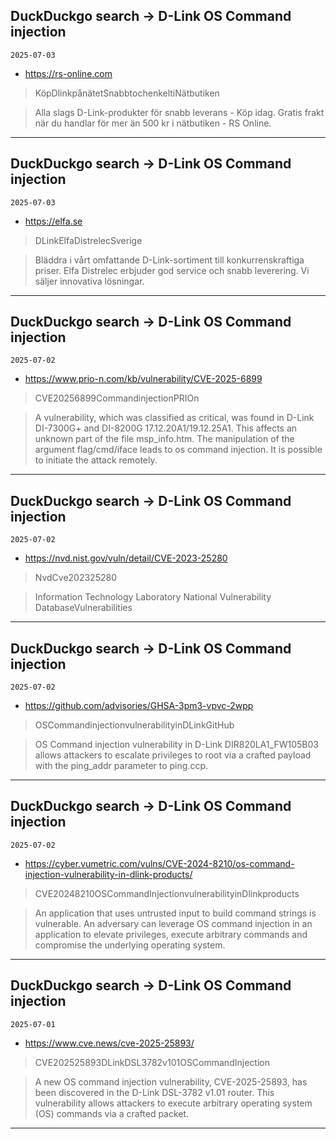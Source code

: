 ## DuckDuckgo search -> D-Link OS Command injection
`2025-07-03`

* https://rs-online.com

<blockquote>
 KöpDlinkpånätetSnabbtochenkeltiNätbutiken
</blockquote>
<blockquote>
Alla slags D-Link-produkter för snabb leverans - Köp idag. Gratis frakt när du handlar för mer än 500 kr i nätbutiken - RS Online.
</blockquote>

---

## DuckDuckgo search -> D-Link OS Command injection
`2025-07-03`

* https://elfa.se

<blockquote>
 DLinkElfaDistrelecSverige
</blockquote>
<blockquote>
Bläddra i vårt omfattande D-Link-sortiment till konkurrenskraftiga priser. Elfa Distrelec erbjuder god service och snabb leverering. Vi säljer innovativa lösningar.
</blockquote>

---

## DuckDuckgo search -> D-Link OS Command injection
`2025-07-02`

* https://www.prio-n.com/kb/vulnerability/CVE-2025-6899

<blockquote>
 CVE20256899CommandinjectionPRIOn
</blockquote>
<blockquote>
A vulnerability, which was classified as critical, was found in D-Link DI-7300G+ and DI-8200G 17.12.20A1/19.12.25A1. This affects an unknown part of the file msp_info.htm. The manipulation of the argument flag/cmd/iface leads to os command injection. It is possible to initiate the attack remotely.
</blockquote>

---

## DuckDuckgo search -> D-Link OS Command injection
`2025-07-02`

* https://nvd.nist.gov/vuln/detail/CVE-2023-25280

<blockquote>
 NvdCve202325280
</blockquote>
<blockquote>
Information Technology Laboratory National Vulnerability DatabaseVulnerabilities
</blockquote>

---

## DuckDuckgo search -> D-Link OS Command injection
`2025-07-02`

* https://github.com/advisories/GHSA-3pm3-vpvc-2wpp

<blockquote>
 OSCommandinjectionvulnerabilityinDLinkGitHub
</blockquote>
<blockquote>
OS Command injection vulnerability in D-Link DIR820LA1_FW105B03 allows attackers to escalate privileges to root via a crafted payload with the ping_addr parameter to ping.ccp.
</blockquote>

---

## DuckDuckgo search -> D-Link OS Command injection
`2025-07-02`

* https://cyber.vumetric.com/vulns/CVE-2024-8210/os-command-injection-vulnerability-in-dlink-products/

<blockquote>
 CVE20248210OSCommandInjectionvulnerabilityinDlinkproducts
</blockquote>
<blockquote>
An application that uses untrusted input to build command strings is vulnerable. An adversary can leverage OS command injection in an application to elevate privileges, execute arbitrary commands and compromise the underlying operating system.
</blockquote>

---

## DuckDuckgo search -> D-Link OS Command injection
`2025-07-01`

* https://www.cve.news/cve-2025-25893/

<blockquote>
 CVE202525893DLinkDSL3782v101OSCommandInjection
</blockquote>
<blockquote>
A new OS command injection vulnerability, CVE-2025-25893, has been discovered in the D-Link DSL-3782 v1.01 router. This vulnerability allows attackers to execute arbitrary operating system (OS) commands via a crafted packet.
</blockquote>

---

